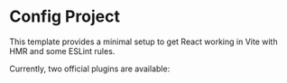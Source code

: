 # Config Project

This template provides a minimal setup to get React working in Vite with HMR and some ESLint rules.

Currently, two official plugins are available:


